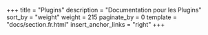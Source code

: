 +++
title = "Plugins"
description = "Documentation pour les Plugins"
sort_by = "weight"
weight = 215
paginate_by = 0
template = "docs/section.fr.html"
insert_anchor_links = "right"
+++
